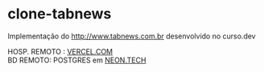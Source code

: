 # clone-tabnews

Implementação do http://www.tabnews.com.br desenvolvido no curso.dev

HOSP. REMOTO : [VERCEL.COM](https://vercel.com/)\
BD REMOTO: POSTGRES em [NEON.TECH](http://www.neon.tech/)
